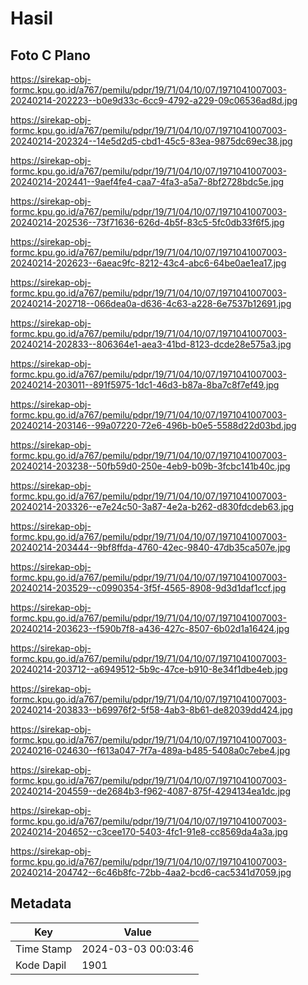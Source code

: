# Hasil

## Foto C Plano

https://sirekap-obj-formc.kpu.go.id/a767/pemilu/pdpr/19/71/04/10/07/1971041007003-20240214-202223--b0e9d33c-6cc9-4792-a229-09c06536ad8d.jpg

https://sirekap-obj-formc.kpu.go.id/a767/pemilu/pdpr/19/71/04/10/07/1971041007003-20240214-202324--14e5d2d5-cbd1-45c5-83ea-9875dc69ec38.jpg

https://sirekap-obj-formc.kpu.go.id/a767/pemilu/pdpr/19/71/04/10/07/1971041007003-20240214-202441--9aef4fe4-caa7-4fa3-a5a7-8bf2728bdc5e.jpg

https://sirekap-obj-formc.kpu.go.id/a767/pemilu/pdpr/19/71/04/10/07/1971041007003-20240214-202536--73f71636-626d-4b5f-83c5-5fc0db33f6f5.jpg

https://sirekap-obj-formc.kpu.go.id/a767/pemilu/pdpr/19/71/04/10/07/1971041007003-20240214-202623--6aeac9fc-8212-43c4-abc6-64be0ae1ea17.jpg

https://sirekap-obj-formc.kpu.go.id/a767/pemilu/pdpr/19/71/04/10/07/1971041007003-20240214-202718--066dea0a-d636-4c63-a228-6e7537b12691.jpg

https://sirekap-obj-formc.kpu.go.id/a767/pemilu/pdpr/19/71/04/10/07/1971041007003-20240214-202833--806364e1-aea3-41bd-8123-dcde28e575a3.jpg

https://sirekap-obj-formc.kpu.go.id/a767/pemilu/pdpr/19/71/04/10/07/1971041007003-20240214-203011--891f5975-1dc1-46d3-b87a-8ba7c8f7ef49.jpg

https://sirekap-obj-formc.kpu.go.id/a767/pemilu/pdpr/19/71/04/10/07/1971041007003-20240214-203146--99a07220-72e6-496b-b0e5-5588d22d03bd.jpg

https://sirekap-obj-formc.kpu.go.id/a767/pemilu/pdpr/19/71/04/10/07/1971041007003-20240214-203238--50fb59d0-250e-4eb9-b09b-3fcbc141b40c.jpg

https://sirekap-obj-formc.kpu.go.id/a767/pemilu/pdpr/19/71/04/10/07/1971041007003-20240214-203326--e7e24c50-3a87-4e2a-b262-d830fdcdeb63.jpg

https://sirekap-obj-formc.kpu.go.id/a767/pemilu/pdpr/19/71/04/10/07/1971041007003-20240214-203444--9bf8ffda-4760-42ec-9840-47db35ca507e.jpg

https://sirekap-obj-formc.kpu.go.id/a767/pemilu/pdpr/19/71/04/10/07/1971041007003-20240214-203529--c0990354-3f5f-4565-8908-9d3d1daf1ccf.jpg

https://sirekap-obj-formc.kpu.go.id/a767/pemilu/pdpr/19/71/04/10/07/1971041007003-20240214-203623--f590b7f8-a436-427c-8507-6b02d1a16424.jpg

https://sirekap-obj-formc.kpu.go.id/a767/pemilu/pdpr/19/71/04/10/07/1971041007003-20240214-203712--a6949512-5b9c-47ce-b910-8e34f1dbe4eb.jpg

https://sirekap-obj-formc.kpu.go.id/a767/pemilu/pdpr/19/71/04/10/07/1971041007003-20240214-203833--b69976f2-5f58-4ab3-8b61-de82039dd424.jpg

https://sirekap-obj-formc.kpu.go.id/a767/pemilu/pdpr/19/71/04/10/07/1971041007003-20240216-024630--f613a047-7f7a-489a-b485-5408a0c7ebe4.jpg

https://sirekap-obj-formc.kpu.go.id/a767/pemilu/pdpr/19/71/04/10/07/1971041007003-20240214-204559--de2684b3-f962-4087-875f-4294134ea1dc.jpg

https://sirekap-obj-formc.kpu.go.id/a767/pemilu/pdpr/19/71/04/10/07/1971041007003-20240214-204652--c3cee170-5403-4fc1-91e8-cc8569da4a3a.jpg

https://sirekap-obj-formc.kpu.go.id/a767/pemilu/pdpr/19/71/04/10/07/1971041007003-20240214-204742--6c46b8fc-72bb-4aa2-bcd6-cac5341d7059.jpg


## Metadata

| Key        | Value               |
| ---------- | ------------------- |
| Time Stamp | 2024-03-03 00:03:46 |
| Kode Dapil | 1901                |



